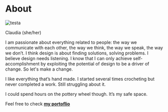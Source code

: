 # About


![testa](https://user-images.githubusercontent.com/115195638/194767779-c3ab4a3f-0506-445a-833b-6b09637862c6.jpg)



Claudia (she/her)


I am passionate about everything related to people: the way we communicate with each other, the way we think, the way we speak, the way we don’t.
I think design is about finding solutions, solving problems. I believe design needs listening.
I know that I can only achieve self-accomplishment by exploiting the potential of design to be a driver of change.
So let's make a change.


I like everything that’s hand made.
I started several times crocheting but never completed a work.
Still struggling about it.

I could spend hours on the pottery wheel though. It’s my safe space.



Feel free to check **[my portoflio](docs/scaricabili/portfolio.pdf")**
